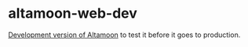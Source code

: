 # altamoon-web-dev

[Development version of Altamoon](https://altamoon.github.io/altamoon-web-dev/) to test it before it goes to production.
